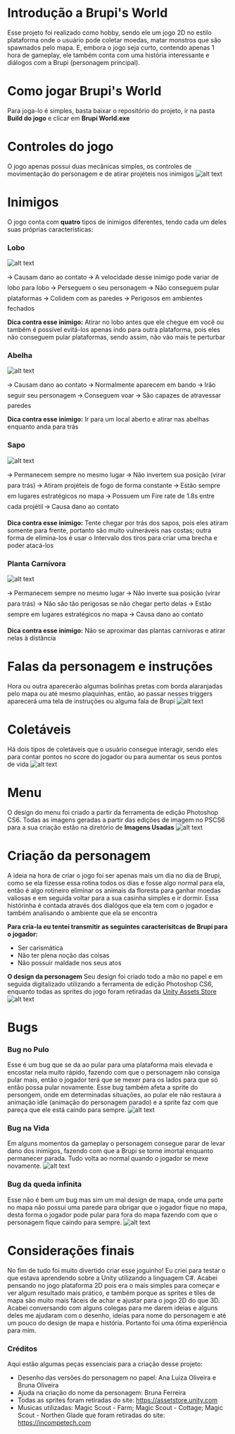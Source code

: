 # Introdução a Brupi's World
Esse projeto foi realizado como hobby, sendo ele um jogo 2D no estilo plataforma onde o usuário pode coletar moedas, matar monstros que são spawnados pelo mapa. E, embora o jogo seja curto, contendo apenas 1 hora de gameplay, ele também conta com uma história interessante e diálogos com a Brupi (personagem principal).

# Como jogar Brupi's World
Para joga-lo é simples, basta baixar o repositório do projeto, ir na pasta **Build do jogo** e clicar em **Brupi World.exe**

# Controles do jogo
O jogo apenas possui duas mecânicas simples, os controles de movimentação do personagem e de atirar projéteis nos inimigos
![alt text](https://i.imgur.com/7cu9lWu.png)

# Inimigos
O jogo conta com **quatro** tipos de inimigos diferentes, tendo cada um deles suas próprias características:

### Lobo
![alt text](https://i.imgur.com/2SkRilf.png)

🡪 Causam dano ao contato
🡪 A velocidade desse inimigo pode variar de lobo para lobo
🡪 Perseguem o seu personagem
🡪 Não conseguem pular plataformas
🡪 Colidem com as paredes
🡪 Perigosos em ambientes fechados

**Dica contra esse inimigo:**
Atirar no lobo antes que ele chegue em você ou também é possível evitá-los apenas indo para outra plataforma, pois eles não conseguem pular plataformas, sendo assim, não vão mais te perturbar

### Abelha
![alt text](https://i.imgur.com/BIWLKPv.png)

🡪 Causam dano ao contato
🡪 Normalmente aparecem em bando
🡪 Irão seguir seu personagem 
🡪 Conseguem voar
🡪 São capazes de atravessar paredes

**Dica contra esse inimigo:**
Ir para um local aberto e atirar nas abelhas enquanto anda para trás

### Sapo
![alt text](https://i.imgur.com/fPdRs2Q.png)

🡪 Permanecem sempre no mesmo lugar
🡪 Não invertem sua posição (virar para trás)
🡪 Atiram projéteis de fogo de forma constante
🡪 Estão sempre em lugares estratégicos no mapa
🡪 Possuem um Fire rate de 1.8s entre cada projétil
🡪 Causa dano ao contato

**Dica contra esse inimigo:**
Tente chegar por trás dos sapos, pois eles atiram somente para frente, portanto são muito vulneráveis nas costas; outra forma de elimina-los é usar o Intervalo dos tiros para criar uma brecha e poder atacá-los


### Planta Carnívora
![alt text](https://i.imgur.com/PBSOzmn.png)

🡪 Permanecem sempre no mesmo lugar
🡪 Não inverte sua posição (virar para trás)
🡪 Não são tão perigosas se não chegar perto delas
🡪 Estão sempre em lugares estratégicos no mapa
🡪 Causa dano ao contato

**Dica contra esse inimigo:**
Não se aproximar das plantas carnívoras e atirar nelas à distância

# Falas da personagem e instruções
Hora ou outra aparecerão algumas bolinhas pretas com borda alaranjadas pelo mapa ou até mesmo plaquinhas, então, ao passar nesses triggers aparecerá uma tela de instruções ou alguma fala de Brupi
![alt text](https://i.imgur.com/bPY72kx.png)

# Coletáveis
Há dois tipos de coletáveis que o usuário consegue interagir, sendo eles para contar pontos no score do jogador ou para aumentar os seus pontos de vida
![alt text](https://i.imgur.com/6Vrolhv.png)

# Menu
O design do menu foi criado a partir da ferramenta de edição Photoshop CS6. Todas as imagens geradas a partir das edições de imagem no PSCS6 para a sua criação estão na diretório de **Imagens Usadas**
![alt text](https://i.imgur.com/s2vymQv.png)

# Criação da personagem
A ideia na hora de criar o jogo foi ser apenas mais um dia no dia de Brupi, como se ela fizesse essa rotina todos os dias e fosse algo normal para ela, então é algo rotineiro eliminar os animais da floresta para ganhar moedas valiosas e em seguida voltar para a sua casinha simples e ir dormir. Essa histórinha é contada através dos dialógos que ela tem com o jogador e também analisando o ambiente que ela se encontra 

**Para cria-la eu tentei transmitir as seguintes caracterísitcas de Brupi para o jogador:**
- Ser carismática
- Não ter plena noção das coisas
- Não possuir maldade nos seus atos

**O design da personagem**
Seu design foi criado todo a mão no papel e em seguida digitalizado utilizando a ferramenta de edição Photoshop CS6, enquanto todas as sprites do jogo foram retiradas da [Unity Assets Store](https://assetstore.unity.com/)
![alt text](https://i.imgur.com/IudgTtH.png)

# Bugs

### Bug no Pulo
Esse é um bug que se da ao pular para uma plataforma mais elevada e encostar nela muito rápido, fazendo com que o personagem não consiga pular mais, então o jogador terá que se mexer para os lados para que só então possa pular novamente. Esse bug também afeta a sprite do persongem, onde em determinadas situações, ao pular ele não restaura a animação idle (animação do personagem parado) e a sprite faz com que pareça que ele está caindo para sempre.
![alt text](https://i.imgur.com/ALyzFa0.png)

### Bug na Vida
Em alguns momentos da gameplay o personagem consegue parar de levar dano dos inimigos, fazendo com que a Brupi se torne imortal enquanto permanecer parada. Tudo volta ao normal quando o jogador se mexe novamente.
![alt text](https://i.imgur.com/z9qNErq.png)

### Bug da queda infinita
Esse não é bem um bug mas sim um mal design de mapa, onde uma parte no mapa não possui uma parede para obrigar que o jogador fique no mapa, desta forma o jogador pode pular para fora do mapa fazendo com que o personagem fique caindo para sempre.
![alt text](https://i.imgur.com/y7GfBN7.png)

# Considerações finais
No fim de tudo foi muito divertido criar esse joguinho! 
Eu criei para testar o que estava aprendendo sobre a Unity utilizando a linguagem C#. Acabei pensando no jogo plataforma 2D pois era o mais simples para começar e ver algum resultado mais prático, e também porque as sprites e tiles de mapa são muito mais fáceis de achar e ajustar para o jogo 2D do que 3D. Acabei conversando com alguns colegas para me darem ideias e alguns deles me ajudaram com o desenho, ideias para nome do personagem e até um pouco do design de mapa e história. Portanto foi uma ótima experiência para mim.

### Créditos
Aqui estão algumas peças essenciais para a criação desse projeto:
- Desenho das versões do personagem no papel: Ana Luiza Oliveira e Bruna Oliveira
- Ajuda na criação do nome da personagem: Bruna Ferreira
- Todas as sprites foram retiradas do site: https://assetstore.unity.com
- Musicas utilizadas: Magic Scout - Farm; Magic Scout - Cottage; Magic Scout - Northen Glade que foram retiradas do site: https://incompetech.com